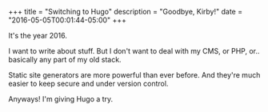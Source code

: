 +++
title = "Switching to Hugo"
description = "Goodbye, Kirby!"
date = "2016-05-05T00:01:44-05:00"
+++

It's the year 2016.

I want to write about stuff. But I don't want to deal with my CMS, or PHP, or.. basically any part of my old stack.

Static site generators are more powerful than ever before. And they're much easier to keep secure and under version control.

Anyways! I'm giving Hugo a try.
